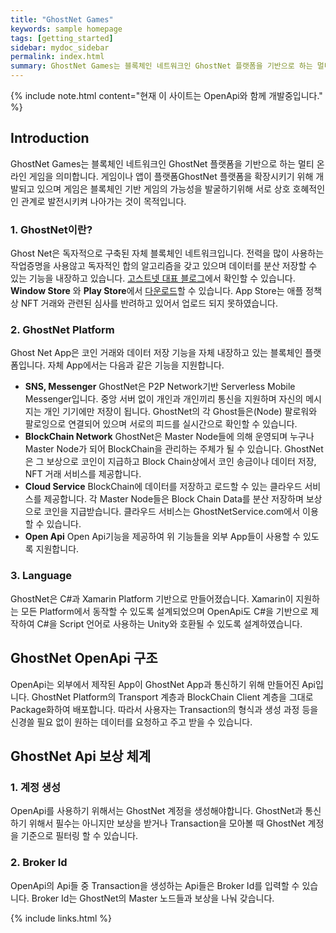 ```yaml
---
title: "GhostNet Games"
keywords: sample homepage
tags: [getting_started]
sidebar: mydoc_sidebar
permalink: index.html
summary: GhostNet Games는 블록체인 네트워크인 GhostNet 플랫폼을 기반으로 하는 멀티 온라인 게임을 의미합니다. 을 기반하여 원할하게 동작하기 위해 Open API를 제공하고 문서를 공유하고 있습니다.
---
```


{% include note.html content="현재 이 사이트는 OpenApi와 함께 개발중입니다." %}
## Introduction
GhostNet Games는 블록체인 네트워크인 GhostNet 플랫폼을 기반으로 하는 멀티 온라인 게임을 의미합니다. 
게임이나 앱이 플랫폼GhostNet 플랫폼을 확장시키기 위해 개발되고 있으며 게임은 블록체인 기반 게임의 가능성을 발굴하기위해 서로 상호 호혜적인인 관계로 발전시키켜 나아가는 것이 목적입니다.

### 1. GhostNet이란?

Ghost Net은 독자적으로 구축된 자체 블록체인 네트워크입니다. 전력을 많이 사용하는 작업증명을 사용않고 독자적인 합의 알고리즘을 갖고 있으며 데이터를 분산 저장할 수 있는 기능을 내장하고 있습니다. [고스트넷 대표 블로그](https://ghostnetblog.github.io/)에서 확인할 수 있습니다. **Window Store** 와 **Play Store**에서 [다운로드](https://ghostnetblog.github.io/download/)할 수 있습니다. App Store는 애플 정책상 NFT 거래와 관련된 심사를 반려하고 있어서 업로드 되지 못하였습니다. 

### 2. GhostNet Platform
Ghost Net App은 코인 거래와 데이터 저장 기능을 자체 내장하고 있는 블록체인 플랫폼입니다. 자체 App에서는 다음과 같은 기능을 지원합니다.
* **SNS, Messenger** GhostNet은 P2P Network기반 Serverless Mobile Messenger입니다. 중앙 서버 없이 개인과 개인끼리 통신을 지원하며 자신의 메시지는 개인 기기에만 저장이 됩니다. GhostNet의 각 Ghost들은(Node) 팔로워와 팔로잉으로 연결되어 있으며 서로의 피드를 실시간으로 확인할 수 있습니다.
* **BlockChain Network** GhostNet은 Master Node들에 의해 운영되며 누구나 Master Node가 되어 BlockChain을 관리하는 주체가 될 수 있습니다. GhostNet은 그 보상으로 코인이 지급하고 Block Chain상에서 코인 송금이나 데이터 저장, NFT 거래 서비스를 제공합니다.
* **Cloud Service** BlockChain에 데이터를 저장하고 로드할 수 있는 클라우드 서비스를 제공합니다. 각 Master Node들은 Block Chain Data를 분산 저장하며 보상으로 코인을 지급받습니다. 클라우드 서비스는 GhostNetService.com에서 이용할 수 있습니다.
* **Open Api** Open Api기능을 제공하여 위 기능들을 외부 App들이 사용할 수 있도록 지원합니다.

### 3. Language
GhostNet은 C#과 Xamarin Platform 기반으로 만들어졌습니다. Xamarin이 지원하는 모든 Platform에서 동작할 수 있도록 설계되었으며 OpenApi도 C#을 기반으로 제작하여 C#을 Script 언어로 사용하는 Unity와 호환될 수 있도록 설계하였습니다. 

## GhostNet OpenApi 구조
OpenApi는 외부에서 제작된 App이 GhostNet App과 통신하기 위해 만들어진 Api입니다. 
GhostNet Platform의 Transport 계층과 BlockChain Client 계층을 그대로 Package화하여 배포합니다.
따라서 사용자는 Transaction의 형식과 생성 과정 등을 신경쓸 필요 없이 원하는 데이터를 요청하고 주고 받을 수 있습니다.



## GhostNet Api 보상 체계

### 1. 계정 생성
OpenApi를 사용하기 위해서는 GhostNet 계정을 생성해야합니다.
GhostNet과 통신하기 위해서 필수는 아니지만 보상을 받거나 Transaction을 모아볼 때 GhostNet 계정을 기준으로 필터링 할 수 있습니다.

### 2. Broker Id
OpenApi의 Api들 중 Transaction을 생성하는 Api들은 Broker Id를 입력할 수 있습니다. 
Broker Id는 GhostNet의 Master 노드들과 보상을 나눠 갖습니다.


{% include links.html %}
